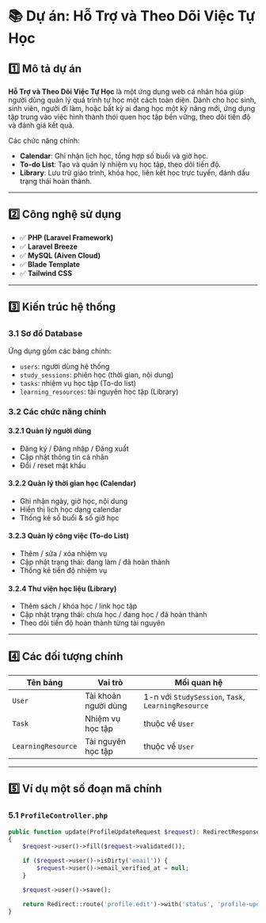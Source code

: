 # 📚 Dự án: Hỗ Trợ và Theo Dõi Việc Tự Học

## 1️⃣ Mô tả dự án

**Hỗ Trợ và Theo Dõi Việc Tự Học** là một ứng dụng web cá nhân hóa giúp người dùng quản lý quá trình tự học một cách toàn diện. Dành cho học sinh, sinh viên, người đi làm, hoặc bất kỳ ai đang học một kỹ năng mới, ứng dụng tập trung vào việc hình thành thói quen học tập bền vững, theo dõi tiến độ và đánh giá kết quả.

Các chức năng chính:
- **Calendar**: Ghi nhận lịch học, tổng hợp số buổi và giờ học.
- **To-do List**: Tạo và quản lý nhiệm vụ học tập, theo dõi tiến độ.
- **Library**: Lưu trữ giáo trình, khóa học, liên kết học trực tuyến, đánh dấu trạng thái hoàn thành.

---

## 2️⃣ Công nghệ sử dụng

- ✅ **PHP (Laravel Framework)**
- ✅ **Laravel Breeze**
- ✅ **MySQL (Aiven Cloud)**
- ✅ **Blade Template**
- ✅ **Tailwind CSS**

---

## 3️⃣ Kiến trúc hệ thống

### 3.1 Sơ đồ Database

Ứng dụng gồm các bảng chính:
- `users`: người dùng hệ thống
- `study_sessions`: phiên học (thời gian, nội dung)
- `tasks`: nhiệm vụ học tập (To-do list)
- `learning_resources`: tài nguyên học tập (Library)

### 3.2 Các chức năng chính

#### 3.2.1 Quản lý người dùng
- Đăng ký / Đăng nhập / Đăng xuất
- Cập nhật thông tin cá nhân
- Đổi / reset mật khẩu

#### 3.2.2 Quản lý thời gian học (Calendar)
- Ghi nhận ngày, giờ học, nội dung
- Hiển thị lịch học dạng calendar
- Thống kê số buổi & số giờ học

#### 3.2.3 Quản lý công việc (To-do List)
- Thêm / sửa / xóa nhiệm vụ
- Cập nhật trạng thái: đang làm / đã hoàn thành
- Thống kê tiến độ nhiệm vụ

#### 3.2.4 Thư viện học liệu (Library)
- Thêm sách / khóa học / link học tập
- Cập nhật trạng thái: chưa học / đang học / đã hoàn thành
- Theo dõi tiến độ hoàn thành từng tài nguyên

---

## 4️⃣ Các đối tượng chính

| Tên bảng | Vai trò | Mối quan hệ |
|----------|---------|--------------|
| `User` | Tài khoản người dùng | 1-n với `StudySession`, `Task`, `LearningResource` |
| `Task` | Nhiệm vụ học tập | thuộc về `User` |
| `LearningResource` | Tài nguyên học tập | thuộc về `User` |

---

## 5️⃣ Ví dụ một số đoạn mã chính

### 5.1 `ProfileController.php`

```php
public function update(ProfileUpdateRequest $request): RedirectResponse
{
    $request->user()->fill($request->validated());

    if ($request->user()->isDirty('email')) {
        $request->user()->email_verified_at = null;
    }

    $request->user()->save();

    return Redirect::route('profile.edit')->with('status', 'profile-updated');
}

